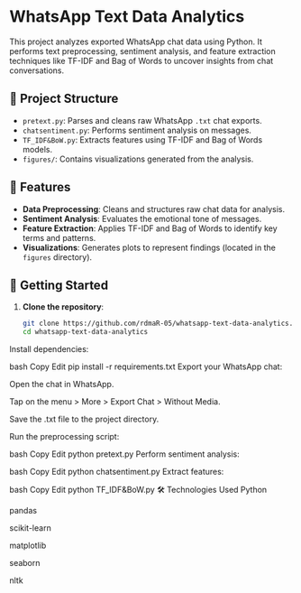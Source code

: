 # WhatsApp Text Data Analytics

This project analyzes exported WhatsApp chat data using Python. It performs text preprocessing, sentiment analysis, and feature extraction techniques like TF-IDF and Bag of Words to uncover insights from chat conversations.

## 📁 Project Structure

- `pretext.py`: Parses and cleans raw WhatsApp `.txt` chat exports.
- `chatsentiment.py`: Performs sentiment analysis on messages.
- `TF_IDF&BoW.py`: Extracts features using TF-IDF and Bag of Words models.
- `figures/`: Contains visualizations generated from the analysis.

## 🔧 Features

- **Data Preprocessing**: Cleans and structures raw chat data for analysis.
- **Sentiment Analysis**: Evaluates the emotional tone of messages.
- **Feature Extraction**: Applies TF-IDF and Bag of Words to identify key terms and patterns.
- **Visualizations**: Generates plots to represent findings (located in the `figures` directory).


## 🚀 Getting Started

1. **Clone the repository**:
   ```bash
   git clone https://github.com/rdmaR-05/whatsapp-text-data-analytics.git
   cd whatsapp-text-data-analytics
Install dependencies:

bash
Copy
Edit
pip install -r requirements.txt
Export your WhatsApp chat:

Open the chat in WhatsApp.

Tap on the menu > More > Export Chat > Without Media.

Save the .txt file to the project directory.

Run the preprocessing script:

bash
Copy
Edit
python pretext.py
Perform sentiment analysis:

bash
Copy
Edit
python chatsentiment.py
Extract features:

bash
Copy
Edit
python TF_IDF&BoW.py
🛠 Technologies Used
Python

pandas

scikit-learn

matplotlib

seaborn

nltk
